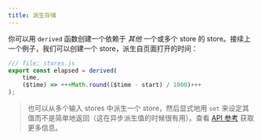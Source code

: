 ```yaml
---
title: 派生存储
---
```


你可以用 `derived` 函数创建一个依赖于 _其他_ 一个或多个 store 的 store。接续上一个例子，我们可以创建一个 store，派生自页面打开的时间：

```js
/// file: stores.js
export const elapsed = derived(
    time,
    ($time) => +++Math.round(($time - start) / 1000)+++
);
```

> 也可以从多个输入 stores 中派生一个 store，然后显式地用 `set` 来设定其值而不是简单地返回（这在异步派生值的时候很有用）。查看 [API 参考](https://svelte.dev/docs#run-time-svelte-store-derived) 获取更多信息。
